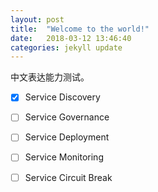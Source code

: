 ```yaml
---
layout: post
title:  "Welcome to the world!"
date:   2018-03-12 13:46:40
categories: jekyll update
---
```


中文表达能力测试。

- [x] Service Discovery
- [ ] Service Governance
- [ ] Service Deployment
- [ ] Service Monitoring
- [ ] Service Circuit Break


